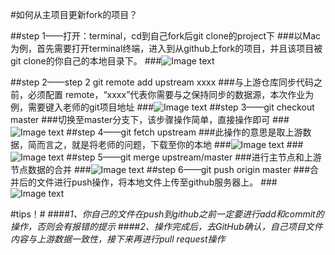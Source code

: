 #如何从主项目更新fork的项目？


##step 1——打开：terminal，cd到自己fork后git clone的project下
###以Mac为例，首先需要打开terminal终端，进入到从github上fork的项目，并且该项目被git clone的你自己的本地目录下。
###![Image text](https://github.com/zhanglinalove/my_post_image/WechatIMG186.jpeg)

##step 2——step 2 git remote add upstream xxxx
###与上游仓库同步代码之前，必须配置 remote，“xxxx”代表你需要与之保持同步的数据源，本次作业为例，需要键入老师的git项目地址
###![Image text](https://ws3.sinaimg.cn/large/006tNc79gy1fieups178zj31kw0v5kdu.jpg)
##step 3——git checkout master
###切换至master分支下，该步骤操作简单，直接操作即可
###![Image text](https://ws3.sinaimg.cn/large/006tNc79gy1fieuxltln2j31ka0qqadc.jpg)
##step 4——git fetch upstream
###此操作的意思是取上游数据，简而言之，就是将老师的问题，下载至你的本地
###![Image text](https://ws2.sinaimg.cn/large/006tNc79gy1fiev8mx50ij31kw0u8wnj.jpg)
###![Image text](https://ws4.sinaimg.cn/large/006tNc79gy1fiev3jpzpvj31kw0kr79w.jpg)
##step 5——git merge upstream/master
###进行主节点和上游节点数据的合并
###![Image text](https://ws3.sinaimg.cn/large/006tNc79gy1fieva0qgf6j31kw0u8wnj.jpg)
##step 6——git push origin master
###合并后的文件进行push操作，将本地文件上传至github服务器上。
###![Image text](https://ws3.sinaimg.cn/large/006tNc79gy1fieve5w7kaj31kw0xj16i.jpg)


#tips！#
####*1、你自己的文件在push到github之前一定要进行add和commit的操作，否则会有报错的提示*
####*2、操作完成后，去GitHub确认，自己项目文件内容与上游数据一致性，接下来再进行pull request操作*
